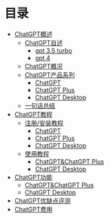# 目录
- [ChatGPT概述](https://github.com/MossDream/Powerful-Tools-Instruction/blob/main/General%20AI/ChatGPT/ChatGPT%E6%A6%82%E8%BF%B0.md)
  - [ChatGPT自述](https://github.com/MossDream/Powerful-Tools-Instruction/blob/main/General%20AI/ChatGPT/ChatGPT%E6%A6%82%E8%BF%B0.md#chatgpt%E8%87%AA%E8%BF%B0)
    - [gpt 3.5 turbo](https://github.com/MossDream/Powerful-Tools-Instruction/blob/main/General%20AI/ChatGPT/ChatGPT%E6%A6%82%E8%BF%B0.md#chatgpt%E8%87%AA%E8%BF%B0)
    - [gpt 4](https://github.com/MossDream/Powerful-Tools-Instruction/blob/main/General%20AI/ChatGPT/ChatGPT%E6%A6%82%E8%BF%B0.md#chatgpt%E8%87%AA%E8%BF%B0)
  - [ChatGPT概况](https://github.com/MossDream/Powerful-Tools-Instruction/blob/main/General%20AI/ChatGPT/ChatGPT%E6%A6%82%E8%BF%B0.md#chatgpt%E6%A6%82%E5%86%B5)
  - [ChatGPT产品系列](https://github.com/MossDream/Powerful-Tools-Instruction/blob/main/General%20AI/ChatGPT/ChatGPT%E6%A6%82%E8%BF%B0.md#chatgpt%E4%BA%A7%E5%93%81%E7%B3%BB%E5%88%97)
    - [ChatGPT](https://github.com/MossDream/Powerful-Tools-Instruction/blob/main/General%20AI/ChatGPT/ChatGPT%E6%A6%82%E8%BF%B0.md#chatgpt%E4%BA%A7%E5%93%81%E7%B3%BB%E5%88%97)
    - [ChatGPT Plus](https://github.com/MossDream/Powerful-Tools-Instruction/blob/main/General%20AI/ChatGPT/ChatGPT%E6%A6%82%E8%BF%B0.md#chatgpt%E4%BA%A7%E5%93%81%E7%B3%BB%E5%88%97)
    - [ChatGPT Desktop](https://github.com/MossDream/Powerful-Tools-Instruction/blob/main/General%20AI/ChatGPT/ChatGPT%E6%A6%82%E8%BF%B0.md#chatgpt%E4%BA%A7%E5%93%81%E7%B3%BB%E5%88%97)
  - [一句话总结](https://github.com/MossDream/Powerful-Tools-Instruction/blob/main/General%20AI/ChatGPT/ChatGPT%E6%A6%82%E8%BF%B0.md#%E4%B8%80%E5%8F%A5%E8%AF%9D%E6%80%BB%E7%BB%93)
- [ChatGPT教程]()
  - [注册/安装教程]()
    - [ChatGPT]()
    - [ChatGPT Plus]()
    - [ChatGPT Desktop]()
  - [使用教程]()
    - [ChatGPT&ChatGPT Plus]()
    - [ChatGPT Desktop]()
- [ChatGPT功能]()
  - [ChatGPT&ChatGPT Plus]()
  - [ChatGPT Desktop]()
- [ChatGPT优缺点评测]()
- [ChatGPT费用]()
